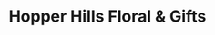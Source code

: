 ---
title: "Hopper Hills Floral & Gifts"
url: /victor/hopper-hills-floral-and-gifts/
shop: florist
---